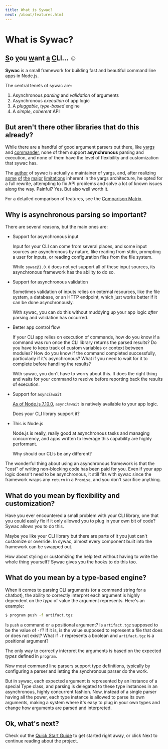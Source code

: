 ```yaml
---
title: What is Sywac?
next: /about/features.html
---
```

# What is Sywac?

## <u>S</u>o <u>y</u>ou <u>w</u>ant <u>a</u> <u>C</u>LI... ☺

__Sywac__ is a small framework for building fast and beautiful command line apps in Node.js.

The central tenets of sywac are:

1. Asynchronous _parsing_ and _validation_ of arguments
2. Asynchronous _execution_ of app logic
3. A _pluggable_, _type-based_ engine
4. A _simple_, _coherent_ API

## But aren't there other libraries that do this already?

While there are a handful of good argument parsers out there, like [yargs](http://yargs.js.org/) and [commander](http://tj.github.io/commander.js/), none of them support __asynchronous__ parsing and execution, and none of them have the level of flexibility and customization that sywac has.

The [author](https://github.com/nexdrew) of sywac is actually a maintainer of yargs, and, after realizing [some](https://github.com/yargs/yargs/issues/541#issuecomment-256682437) [of](https://github.com/yargs/yargs/issues/756) [the](https://github.com/yargs/yargs/issues/564) [major](https://github.com/yargs/yargs/issues/510) [limitations](https://github.com/yargs/yargs/issues/859) inherent in the yargs architecture, he opted for a full rewrite, attempting to fix API problems and solve a lot of known issues along the way. Painful? Yes. But also well worth it.

For a detailed comparison of features, see the [Comparison Matrix](/about/comparison-matrix.html).

## Why is asynchronous parsing so important?

There are several reasons, but the main ones are:

- Support for asynchronous input

    Input for your CLI can come from several places, and some input sources are asynchronous by nature, like reading from stdin, prompting a user for inputs, or reading configuration files from the file system.

    While `sywac@1.0.0` does not yet support all of these input sources, its asynchronous framework has the ability to do so.

- Support for asynchronous validation

    Sometimes validation of inputs relies on external resources, like the file system, a database, or an HTTP endpoint, which just works better if it can be done asynchronously.

    With sywac, you can do this without muddying up your app logic _after_ parsing and validation has occurred.

- Better app control flow

    If your CLI app relies on execution of commands, how do you know if a command was run once the CLI library returns the parsed results? Do you have to keep track of custom variables or context between modules? How do you know if the command completed successfully, particularly if it's asynchronous? What if you need to wait for it to complete before handling the results?

    With sywac, you don't have to worry about this. It does the right thing and waits for your command to resolve before reporting back the results of execution.

- Support for `async`/`await`

    [As of Node.js 7.10.0](http://node.green/#ES2017-features-async-functions-await), `async`/`await` is natively available to your app logic.

    Does your CLI library support it?

- This is Node.js

    Node.js is really, really good at asynchronous tasks and managing concurrency, and apps written to leverage this capability are highly performant.

    Why should our CLIs be any different?

The wonderful thing about using an asynchronous framework is that the "cost" of writing non-blocking code has been paid for you. Even if your app logic doesn't need to be asynchronous, it still fits with sywac since the framework wraps any `return` in a `Promise`, and you don't sacrifice anything.

## What do you mean by flexibility and customization?

Have you ever encountered a small problem with your CLI library, one that you could easily fix if it only allowed you to plug in your own bit of code? Sywac allows you to do this.

Maybe you like your CLI library but there are parts of it you just can't customize or override. In sywac, almost every component built into the framework can be swapped out.

How about styling or customizing the help text without having to write the whole thing yourself? Sywac gives you the hooks to do this too.

## What do you mean by a type-based engine?

When it comes to parsing CLI arguments (or a command string for a chatbot), the ability to correctly interpret each argument is highly dependent on the _type_ of value the argument represents. Here's an example:

```bash
$ program push -f artifact.tgz
```

Is `push` a command or a positional argument? Is `artifact.tgz` supposed to be the value of `-f`? If it is, is the value supposed to represent a file that does or does not exist? What if `-f` represents a boolean and `artifact.tgz` is a positional argument?

The only way to correctly interpret the arguments is based on the expected _types_ defined in `program`.

Now most command line parsers support type definitions, typically by configuring a parser and letting the synchronous parser do the work.

But in sywac, each expected argument is represented by an instance of a special Type class, and parsing is delegated to these type instances in an asynchronous, highly concurrent fashion. Now, instead of a single parser having all the power, each type instance is allowed to parse its own arguments, making a system where it's easy to plug in your own types and change how arguments are parsed and interpreted.

## Ok, what's next?

Check out the [Quick Start Guide](/docs) to get started right away, or click Next to continue reading about the project.
